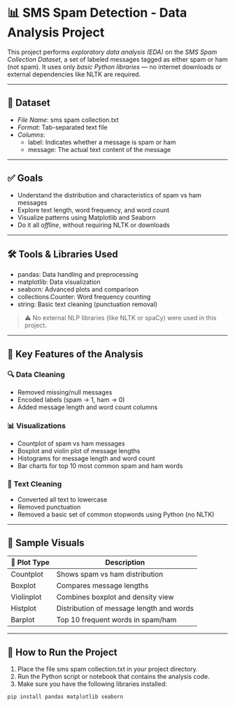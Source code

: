 # 📊 SMS Spam Detection - Data Analysis Project

This project performs *exploratory data analysis (EDA)* on the *SMS Spam Collection Dataset*, a set of labeled messages tagged as either spam or ham (not spam). It uses only *basic Python libraries* — no internet downloads or external dependencies like NLTK are required.

---

## 📁 Dataset

- *File Name*: sms spam collection.txt
- *Format*: Tab-separated text file
- *Columns*:
  - label: Indicates whether a message is spam or ham
  - message: The actual text content of the message

---

## ✅ Goals

- Understand the distribution and characteristics of spam vs ham messages
- Explore text length, word frequency, and word count
- Visualize patterns using Matplotlib and Seaborn
- Do it all *offline*, without requiring NLTK or downloads

---

## 🛠 Tools & Libraries Used

- pandas: Data handling and preprocessing
- matplotlib: Data visualization
- seaborn: Advanced plots and comparison
- collections.Counter: Word frequency counting
- string: Basic text cleaning (punctuation removal)

> ⚠ No external NLP libraries (like NLTK or spaCy) were used in this project.

---

## 📌 Key Features of the Analysis

### 🔍 Data Cleaning
- Removed missing/null messages
- Encoded labels (spam → 1, ham → 0)
- Added message length and word count columns

### 📊 Visualizations
- Countplot of spam vs ham messages
- Boxplot and violin plot of message lengths
- Histograms for message length and word count
- Bar charts for top 10 most common spam and ham words

### 🧹 Text Cleaning
- Converted all text to lowercase
- Removed punctuation
- Removed a basic set of common stopwords using Python (no NLTK)

---

## 📸 Sample Visuals

| 📌 Plot Type        | Description                              |
|---------------------|------------------------------------------|
| Countplot         | Shows spam vs ham distribution           |
| Boxplot           | Compares message lengths                 |
| Violinplot        | Combines boxplot and density view        |
| Histplot          | Distribution of message length and words |
| Barplot           | Top 10 frequent words in spam/ham        |

---

## 🚀 How to Run the Project

1. Place the file sms spam collection.txt in your project directory.
2. Run the Python script or notebook that contains the analysis code.
3. Make sure you have the following libraries installed:

```bash
pip install pandas matplotlib seaborn
